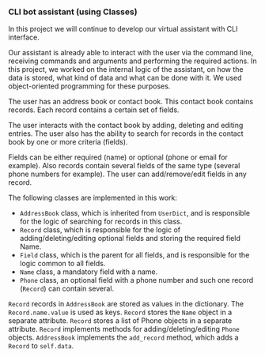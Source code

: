 ### CLI bot assistant (using Classes)

In this project we will continue to develop our virtual assistant with CLI interface.

Our assistant is already able to interact with the user via the command line, receiving commands and arguments and performing the required actions. 
In this project, we worked on the internal logic of the assistant, on how the data is stored, what kind of data and what can be done with it. We used object-oriented programming for these purposes.

The user has an address book or contact book. This contact book contains records. Each record contains a certain set of fields.

The user interacts with the contact book by adding, deleting and editing entries. The user also has the ability to search for records in the contact book by one or more criteria (fields).

Fields can be either required (name) or optional (phone or email for example). Also records contain several fields of the same type (several phone numbers for example). The user can add/remove/edit fields in any record.

The following classes are implemented in this work:

- `AddressBook` class, which is inherited from `UserDict`, and is responsible for the logic of searching for records in this class.
- `Record` class, which is responsible for the logic of adding/deleting/editing optional fields and storing the required field Name.
- `Field` class, which is the parent for all fields, and is responsible for the logic common to all fields.
- `Name` class, a mandatory field with a name.
- `Phone` class, an optional field with a phone number and such one record (`Record`) can contain several.

`Record` records in `AddressBook` are stored as values in the dictionary. The `Record.name.value` is used as keys.
`Record` stores the `Name` object in a separate attribute.
`Record` stores a list of Phone objects in a separate attribute.
`Record` implements methods for adding/deleting/editing `Phone` objects.
`AddressBook` implements the `add_record` method, which adds a `Record` to `self.data`.